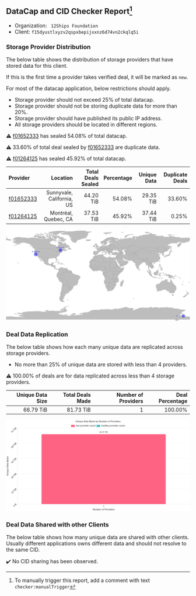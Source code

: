 ## DataCap and CID Checker Report[^1]
 - Organization: ` 12Ships Foundation`
 - Client: `f15dyustlxyzv2qspxbepijxxnz6d74vn2ckqlq5i`
### Storage Provider Distribution
The below table shows the distribution of storage providers that have stored data for this client.

If this is the first time a provider takes verified deal, it will be marked as `new`.

For most of the datacap application, below restrictions should apply.
 - Storage provider should not exceed 25% of total datacap.
 - Storage provider should not be storing duplicate data for more than 20%.
 - Storage provider should have published its public IP address.
 - All storage providers should be located in different regions.

⚠️ [f01652333](https://filfox.info/en/address/f01652333) has sealed 54.08% of total datacap.

⚠️ 33.60% of total deal sealed by [f01652333](https://filfox.info/en/address/f01652333) are duplicate data.

⚠️ [f01264125](https://filfox.info/en/address/f01264125) has sealed 45.92% of total datacap.

| Provider                                              |                  Location | Total Deals Sealed | Percentage | Unique Data | Duplicate Deals |
| :---------------------------------------------------- | ------------------------: | -----------------: | ---------: | ----------: | --------------: |
| [f01652333](https://filfox.info/en/address/f01652333) | Sunnyvale, California, US |          44.20 TiB |     54.08% |   29.35 TiB |          33.60% |
| [f01264125](https://filfox.info/en/address/f01264125) |      Montréal, Quebec, CA |          37.53 TiB |     45.92% |   37.44 TiB |           0.25% |

![Provider Distribution](https://raw.githubusercontent.com/data-preservation-programs/filplus-checker-assets/main/filecoin-project/filecoin-plus-large-datasets/issues/173/1671093419280.png)
### Deal Data Replication
The below table shows how each many unique data are replicated across storage providers.
- No more than 25% of unique data are stored with less than 4 providers.

⚠️ 100.00% of deals are for data replicated across less than 4 storage providers.

| Unique Data Size | Total Deals Made | Number of Providers | Deal Percentage |
| ---------------: | ---------------: | ------------------: | --------------: |
|        66.79 TiB |        81.73 TiB |                   1 |         100.00% |

![Replication Distribution](https://raw.githubusercontent.com/data-preservation-programs/filplus-checker-assets/main/filecoin-project/filecoin-plus-large-datasets/issues/173/1671093420095.png)
### Deal Data Shared with other Clients
The below table shows how many unique data are shared with other clients.
Usually different applications owns different data and should not resolve to the same CID.

✔️ No CID sharing has been observed.

[^1]: To manually trigger this report, add a comment with text `checker:manualTrigger`
